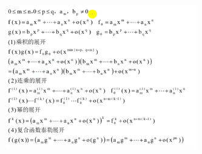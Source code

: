 ![]()

![泰勒的阶数](./../image/%E8%80%83%E7%A0%94%E6%95%B0%E5%AD%A6%E7%9F%A5%E8%AF%86%E7%82%B9/%E6%B3%B0%E5%8B%92%E7%9A%84%E9%98%B6%E6%95%B0.png)